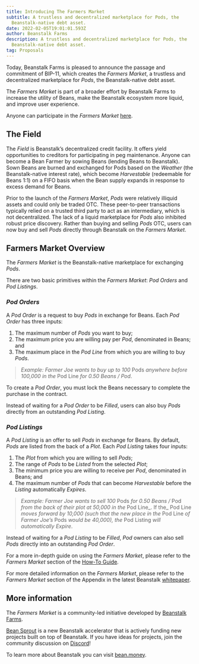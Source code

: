 ```yaml
---
title: Introducing The Farmers Market
subtitle: A trustless and decentralized marketplace for Pods, the
  Beanstalk-native debt asset.
date: 2022-02-05T19:01:01.593Z
author: Beanstalk Farms
description: A trustless and decentralized marketplace for Pods, the
  Beanstalk-native debt asset.
tag: Proposals
---
```


Today, Beanstalk Farms is pleased to announce the passage and commitment of BIP-11, which creates the _Farmers Market_, a trustless and decentralized marketplace for _Pods_, the Beanstalk-native debt asset.

The _Farmers Market_ is part of a broader effort by Beanstalk Farms to increase the utility of Beans, make the Beanstalk ecosystem more liquid, and improve user experience.

Anyone can participate in the _Farmers Market_ [here](https://bean.money/market).

## **The Field**

The _Field_ is Beanstalk’s decentralized credit facility. It offers yield opportunities to creditors for participating in peg maintenance. Anyone can become a Bean Farmer by sowing Beans (lending Beans to Beanstalk). Sown Beans are burned and exchanged for Pods based on the _Weather_ (the Beanstalk-native interest rate), which become _Harvestable_ (redeemable for Beans 1:1) on a FIFO basis when the Bean supply expands in response to excess demand for Beans.

Prior to the launch of the _Farmers Market_, _Pods_ were relatively illiquid assets and could only be traded OTC. These peer-to-peer transactions typically relied on a trusted third party to act as an intermediary, which is not decentralized. The lack of a liquid marketplace for _Pods_ also inhibited robust price discovery. Rather than buying and selling _Pods_ OTC, users can now buy and sell _Pods_ directly through Beanstalk on the _Farmers_ _Market_.

## Farmers Market Overview

The _Farmers Market_ is the Beanstalk-native marketplace for exchanging _Pods_.

There are two basic primitives within the _Farmers Market_: _Pod Orders_ and _Pod Listings_.

### _Pod Orders_

A _Pod Order_ is a request to buy _Pods_ in exchange for Beans. Each _Pod Order_ has three inputs:

1.  The maximum number of _Pods_ you want to buy;
2.  The maximum price you are willing pay per _Pod_, denominated in Beans; and
3.  The maximum place in the _Pod Line_ from which you are willing to buy _Pods_.

> _Example: Farmer Joe wants to buy up to 100_ Pods _anywhere before 100,000 in the_ Pod Line _for 0.50 Beans / Pod_.

To create a _Pod Order_, you must lock the Beans necessary to complete the purchase in the contract.

Instead of waiting for a _Pod Order_ to be _Filled_, users can also buy _Pods_ directly from an outstanding _Pod Listing_.

### _Pod Listings_

A _Pod Listing_ is an offer to sell _Pods_ in exchange for Beans. By default, _Pods_ are listed from the back of a _Plot_. Each _Pod Listing_ takes four inputs:

1.  The _Plot_ from which you are willing to sell _Pods_;
2.  The range of _Pods_ to be _Listed_ from the selected _Plot_;
3.  The minimum price you are willing to receive per _Pod_, denominated in Beans; and
4.  The maximum number of _Pods_ that can become _Harvestable_ before the _Listing_ automatically _Expires_.

> _Example: Farmer Joe wants to sell 100_ Pods _for 0.50 Beans /_ Pod _from the back of their plot at 50,000 in the_ Pod Line_. If the_ Pod Line _moves forward by 10,000 (such that the new place in the_ Pod Line _of Farmer Joe’s_ Pods _would be 40,000), the_ Pod Listing _will automatically Expire_.

Instead of waiting for a _Pod Listing_ to be _Filled_, _Pod_ owners can also sell _Pods_ directly into an outstanding _Pod Order_.

For a more in-depth guide on using the _Farmers Market_, please refer to the _Farmers Market_ section of the [How-To Guide](https://bean.money/docs/how-to).

For more detailed information on the _Farmers Market_, please refer to the _Farmers Market_ section of the Appendix in the latest Beanstalk [whitepaper](https://bean.money/docs/beanstalk.pdf).

## More information

The _Farmers Market_ is a community-led initiative developed by [Beanstalk Farms](https://twitter.com/BeanstalkFarms).

[Bean Sprout](https://twitter.com/WeAreBeanSprout) is a new Beanstalk accelerator that is actively funding new projects built on top of Beanstalk. If you have ideas for projects, join the community discussion on [Discord](https://discord.gg/y4cJNv5DTM)!

To learn more about Beanstalk you can visit [bean.money](http://bean.money).
